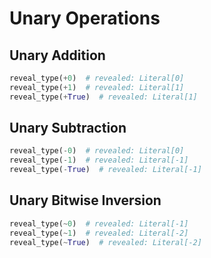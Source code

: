 # Unary Operations

## Unary Addition

```py
reveal_type(+0)  # revealed: Literal[0]
reveal_type(+1)  # revealed: Literal[1]
reveal_type(+True)  # revealed: Literal[1]
```

## Unary Subtraction

```py
reveal_type(-0)  # revealed: Literal[0]
reveal_type(-1)  # revealed: Literal[-1]
reveal_type(-True)  # revealed: Literal[-1]
```

## Unary Bitwise Inversion

```py
reveal_type(~0)  # revealed: Literal[-1] 
reveal_type(~1)  # revealed: Literal[-2]
reveal_type(~True)  # revealed: Literal[-2]
```
